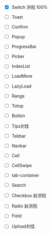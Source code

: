 - [x] Switch    洪阳    100%
- [ ] Toast 
- [ ] Confirm 
- [ ] Popup 
- [ ] ProgressBar 
- [ ] Picker 
- [ ] IndexList
- [ ] LoadMore
- [ ] LazyLoad
- [ ] Range
- [ ] Totop
- [ ] Button
- [ ] Tips刘佳
- [ ] Tabbar
- [ ] Navbar
- [ ] Cell
- [ ] CellSwipe
- [ ] tab-container
- [ ] Search
- [ ] Checkbox 赵洪阳
- [ ] Radio 赵洪阳
- [ ] Field
- [ ] Upload刘佳

